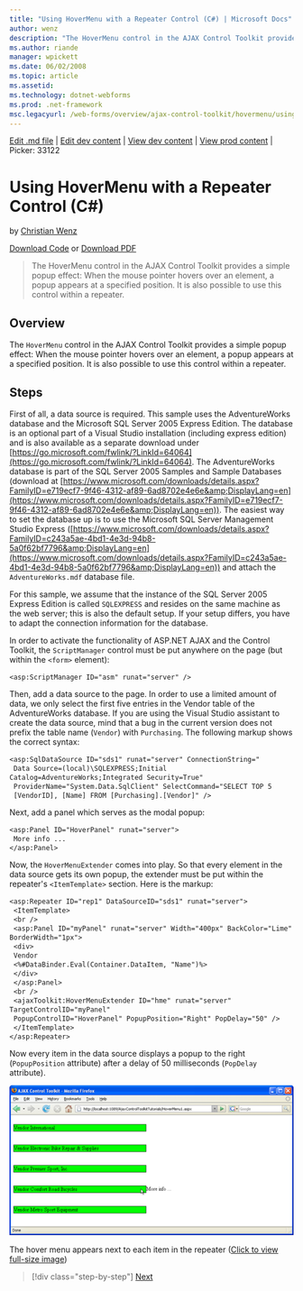 ```yaml
---
title: "Using HoverMenu with a Repeater Control (C#) | Microsoft Docs"
author: wenz
description: "The HoverMenu control in the AJAX Control Toolkit provides a simple popup effect: When the mouse pointer hovers over an element, a popup appears at a specifi..."
ms.author: riande
manager: wpickett
ms.date: 06/02/2008
ms.topic: article
ms.assetid: 
ms.technology: dotnet-webforms
ms.prod: .net-framework
msc.legacyurl: /web-forms/overview/ajax-control-toolkit/hovermenu/using-hovermenu-with-a-repeater-control-cs
---
```

[Edit .md file](C:\Projects\msc\dev\Msc.Www\Web.ASP\App_Data\github\web-forms\overview\ajax-control-toolkit\hovermenu\using-hovermenu-with-a-repeater-control-cs.md) | [Edit dev content](http://www.aspdev.net/umbraco#/content/content/edit/24822) | [View dev content](http://docs.aspdev.net/tutorials/web-forms/overview/ajax-control-toolkit/hovermenu/using-hovermenu-with-a-repeater-control-cs.html) | [View prod content](http://www.asp.net/web-forms/overview/ajax-control-toolkit/hovermenu/using-hovermenu-with-a-repeater-control-cs) | Picker: 33122

Using HoverMenu with a Repeater Control (C#)
====================
by [Christian Wenz](https://github.com/wenz)

[Download Code](http://download.microsoft.com/download/b/0/6/b06fe835-5b8f-4c00-aef8-062c19d75b95/HoverMenu1.cs.zip) or [Download PDF](http://download.microsoft.com/download/b/6/a/b6ae89ee-df69-4c87-9bfb-ad1eb2b23373/hovermenu1CS.pdf)

> The HoverMenu control in the AJAX Control Toolkit provides a simple popup effect: When the mouse pointer hovers over an element, a popup appears at a specified position. It is also possible to use this control within a repeater.


## Overview

The `HoverMenu` control in the AJAX Control Toolkit provides a simple popup effect: When the mouse pointer hovers over an element, a popup appears at a specified position. It is also possible to use this control within a repeater.

## Steps

First of all, a data source is required. This sample uses the AdventureWorks database and the Microsoft SQL Server 2005 Express Edition. The database is an optional part of a Visual Studio installation (including express edition) and is also available as a separate download under [https://go.microsoft.com/fwlink/?LinkId=64064](https://go.microsoft.com/fwlink/?LinkId=64064). The AdventureWorks database is part of the SQL Server 2005 Samples and Sample Databases (download at [https://www.microsoft.com/downloads/details.aspx?FamilyID=e719ecf7-9f46-4312-af89-6ad8702e4e6e&amp;DisplayLang=en](https://www.microsoft.com/downloads/details.aspx?FamilyID=e719ecf7-9f46-4312-af89-6ad8702e4e6e&amp;DisplayLang=en)). The easiest way to set the database up is to use the Microsoft SQL Server Management Studio Express ([https://www.microsoft.com/downloads/details.aspx?FamilyID=c243a5ae-4bd1-4e3d-94b8-5a0f62bf7796&amp;DisplayLang=en](https://www.microsoft.com/downloads/details.aspx?FamilyID=c243a5ae-4bd1-4e3d-94b8-5a0f62bf7796&amp;DisplayLang=en)) and attach the `AdventureWorks.mdf` database file.

For this sample, we assume that the instance of the SQL Server 2005 Express Edition is called `SQLEXPRESS` and resides on the same machine as the web server; this is also the default setup. If your setup differs, you have to adapt the connection information for the database.

In order to activate the functionality of ASP.NET AJAX and the Control Toolkit, the `ScriptManager` control must be put anywhere on the page (but within the `<form>` element):

    <asp:ScriptManager ID="asm" runat="server" />

Then, add a data source to the page. In order to use a limited amount of data, we only select the first five entries in the Vendor table of the AdventureWorks database. If you are using the Visual Studio assistant to create the data source, mind that a bug in the current version does not prefix the table name (`Vendor`) with `Purchasing`. The following markup shows the correct syntax:

    <asp:SqlDataSource ID="sds1" runat="server" ConnectionString="
     Data Source=(local)\SQLEXPRESS;Initial Catalog=AdventureWorks;Integrated Security=True"
     ProviderName="System.Data.SqlClient" SelectCommand="SELECT TOP 5
     [VendorID], [Name] FROM [Purchasing].[Vendor]" />

Next, add a panel which serves as the modal popup:

    <asp:Panel ID="HoverPanel" runat="server">
     More info ...
    </asp:Panel>

Now, the `HoverMenuExtender` comes into play. So that every element in the data source gets its own popup, the extender must be put within the repeater's `<ItemTemplate>` section. Here is the markup:

    <asp:Repeater ID="rep1" DataSourceID="sds1" runat="server">
     <ItemTemplate>
     <br />
     <asp:Panel ID="myPanel" runat="server" Width="400px" BackColor="Lime" BorderWidth="1px">
     <div>
     Vendor
     <%#DataBinder.Eval(Container.DataItem, "Name")%>
     </div>
     </asp:Panel>
     <br />
     <ajaxToolkit:HoverMenuExtender ID="hme" runat="server" TargetControlID="myPanel"
     PopupControlID="HoverPanel" PopupPosition="Right" PopDelay="50" />
     </ItemTemplate>
    </asp:Repeater>

Now every item in the data source displays a popup to the right (`PopupPosition` attribute) after a delay of 50 milliseconds (`PopDelay` attribute).


[![The hover menu appears next to each item in the repeater](using-hovermenu-with-a-repeater-control-cs/_static/image2.png)](using-hovermenu-with-a-repeater-control-cs/_static/image1.png)

The hover menu appears next to each item in the repeater ([Click to view full-size image](using-hovermenu-with-a-repeater-control-cs/_static/image3.png))

>[!div class="step-by-step"] [Next](using-hovermenu-with-a-repeater-control-vb.md)